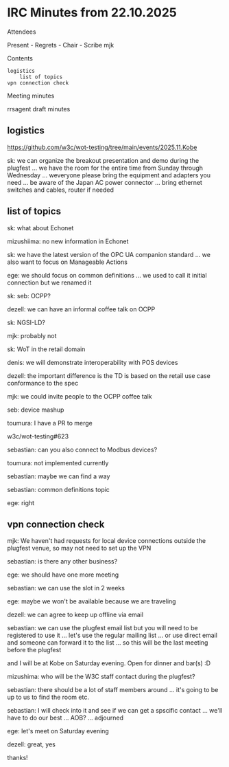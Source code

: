 # IRC Minutes from 22.10.2025

Attendees

Present
    -
Regrets
    -
Chair
    -
Scribe
    mjk

Contents

    logistics
        list of topics
    vpn connection check

Meeting minutes

rrsagent draft minutes

## logistics

<sebastian> https://github.com/w3c/wot-testing/tree/main/events/2025.11.Kobe

sk: we can organize the breakout presentation and demo during the plugfest
… we have the room for the entire time from Sunday through Wednesday
… weveryone please bring the equipment and adapters you need
… be aware of the Japan AC power connector
… bring ethernet switches and cables, router if needed

## list of topics

sk: what about Echonet

mizushiima: no new information in Echonet

sk: we have the latest version of the OPC UA companion standard
… we also want to focus on Manageable Actions

ege: we should focus on common definitions
… we used to call it initial connection but we renamed it

sk: seb: OCPP?

dezell: we can have an informal coffee talk on OCPP

sk: NGSI-LD?

mjk: probably not

sk: WoT in the retail domain

denis: we will demonstrate interoperability with POS devices

dezell: the important difference is the TD is based on the retail use case conformance to the spec

mjk: we could invite people to the OCPP coffee talk

seb: device mashup

toumura: I have a PR to merge

<sebastian> w3c/wot-testing#623

sebastian: can you also connect to Modbus devices?

toumura: not implemented currently

sebastian: maybe we can find a way

sebastian: common definitions topic

ege: right

## vpn connection check

mjk: We haven't had requests for local device connections outside the plugfest venue, so may not need to set up the VPN

sebastian: is there any other business?

ege: we should have one more meeting

sebastian: we can use the slot in 2 weeks

ege: maybe we won't be available because we are traveling

dezell: we can agree to keep up offline via email

sebastian: we can use the plugfest email list but you will need to be registered to use it
… let's use the regular mailing list
… or use direct email and someone can forward it to the list
… so this will be the last meeting before the plugfest

<Ege> and I will be at Kobe on Saturday evening. Open for dinner and bar(s) :D

mizushima: who will be the W3C staff contact during the plugfest?

sebastian: there should be a lot of staff members around
… it's going to be up to us to find the room etc.

sebastian: I will check into it and see if we can get a spscific contact
… we'll have to do our best
… AOB?
… adjourned

ege: let's meet on Saturday evening

dezell: great, yes

thanks!

